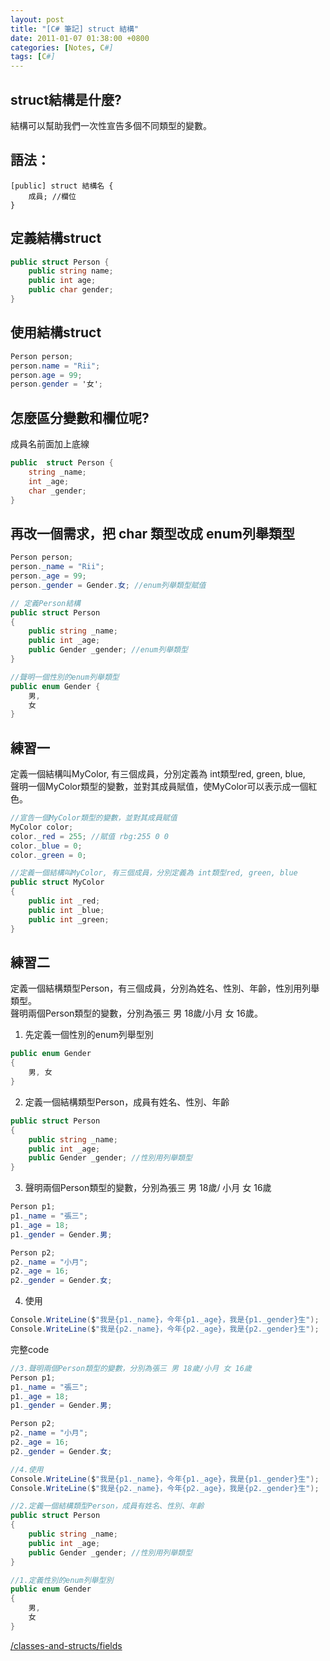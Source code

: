 ```yaml
---
layout: post
title: "[C# 筆記] struct 結構"
date: 2011-01-07 01:38:00 +0800
categories: [Notes, C#]
tags: [C#]
---
```


## struct結構是什麼?
結構可以幫助我們一次性宣告多個不同類型的變數。

## 語法：
```text
[public] struct 結構名 {
	成員; //欄位
}
```
## 定義結構struct
```c#
public struct Person {
    public string name;
    public int age;
    public char gender;
}
```
## 使用結構struct
```c#
Person person;
person.name = "Rii";
person.age = 99;
person.gender = '女';
```

## 怎麼區分變數和欄位呢?   

成員名前面加上底線
```c#
public  struct Person {
	string _name;
	int _age;
	char _gender;
}
```

## 再改一個需求，把 char 類型改成 enum列舉類型
```c#
Person person;
person._name = "Rii";
person._age = 99;
person._gender = Gender.女; //enum列舉類型賦值

// 定義Person結構
public struct Person
{
    public string _name;
    public int _age;
    public Gender _gender; //enum列舉類型
}

//聲明一個性別的enum列舉類型
public enum Gender { 
    男, 
    女
}
```

## 練習一
定義一個結構叫MyColor, 有三個成員，分別定義為 int類型red, green, blue,  
聲明一個MyColor類型的變數，並對其成員賦值，使MyColor可以表示成一個紅色。    

```c#
//宣告一個MyColor類型的變數，並對其成員賦值
MyColor color;
color._red = 255; //賦值 rbg:255 0 0
color._blue = 0;
color._green = 0;

//定義一個結構叫MyColor, 有三個成員，分別定義為 int類型red, green, blue
public struct MyColor
{
    public int _red;
    public int _blue;
    public int _green;
}
```
## 練習二
定義一個結構類型Person，有三個成員，分別為姓名、性別、年齡，性別用列舉類型。    
聲明兩個Person類型的變數，分別為張三 男 18歲/小月 女 16歲。 

1. 先定義一個性別的enum列舉型別
```c#
public enum Gender
{
    男, 女
}
```

2. 定義一個結構類型Person，成員有姓名、性別、年齡
```c#
public struct Person
{
    public string _name;
    public int _age;
    public Gender _gender; //性別用列舉類型
}
```

3. 聲明兩個Person類型的變數，分別為張三 男 18歲/ 小月 女 16歲
```c#
Person p1;
p1._name = "張三";
p1._age = 18;
p1._gender = Gender.男;

Person p2;
p2._name = "小月";
p2._age = 16;
p2._gender = Gender.女;
```

4. 使用
```c#
Console.WriteLine($"我是{p1._name}，今年{p1._age}，我是{p1._gender}生");
Console.WriteLine($"我是{p2._name}，今年{p2._age}，我是{p2._gender}生");
```

完整code
```c#
//3.聲明兩個Person類型的變數，分別為張三 男 18歲/小月 女 16歲
Person p1;
p1._name = "張三";
p1._age = 18;
p1._gender = Gender.男;

Person p2;
p2._name = "小月";
p2._age = 16;
p2._gender = Gender.女;

//4.使用
Console.WriteLine($"我是{p1._name}，今年{p1._age}，我是{p1._gender}生");
Console.WriteLine($"我是{p2._name}，今年{p2._age}，我是{p2._gender}生");

//2.定義一個結構類型Person，成員有姓名、性別、年齡
public struct Person
{
    public string _name;
    public int _age;
    public Gender _gender; //性別用列舉類型
}

//1.定義性別的enum列舉型別
public enum Gender
{
    男, 
    女
}
```

[/classes-and-structs/fields](https://learn.microsoft.com/zh-tw/dotnet/csharp/programming-guide/classes-and-structs/fields)